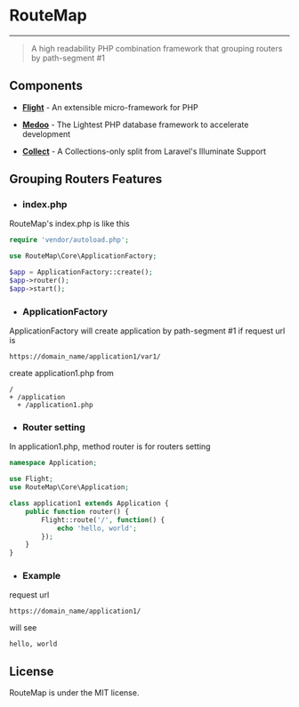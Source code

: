 
# RouteMap
 ***
 > A high readability PHP combination framework that grouping routers by path-segment #1

## Components

* [**Flight**](http://flightphp.com) - An extensible micro-framework for PHP

* [**Medoo**](https://medoo.in) - The Lightest PHP database framework to accelerate development

* [**Collect**](https://github.com/tightenco/collect) - A Collections-only split from Laravel's Illuminate Support

## Grouping Routers Features

* ### index.php
RouteMap's index.php is like this
```php
require 'vendor/autoload.php';

use RouteMap\Core\ApplicationFactory;

$app = ApplicationFactory::create();
$app->router();
$app->start();
```

* ### ApplicationFactory
ApplicationFactory will create application by path-segment #1
if request url is
```
https://domain_name/application1/var1/
```
create application1.php from
```
/
+ /application
  + /application1.php
```

* ### Router setting
In application1.php, method router is for routers setting
```php
namespace Application;

use Flight;
use RouteMap\Core\Application;

class application1 extends Application {
	public function router() {
		Flight::route('/', function() {
			echo 'hello, world';
		});
    }
}
```

* ### Example
request url
```
https://domain_name/application1/
```
will see
```
hello, world
```

## License

RouteMap is under the MIT license.